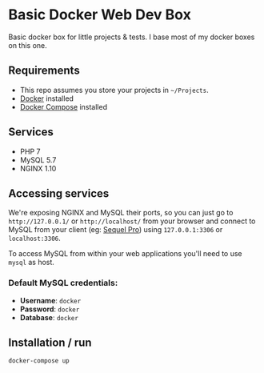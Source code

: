 # Basic Docker Web Dev Box

Basic docker box for little projects & tests. I base most of my docker boxes on this one.

##  Requirements

- This repo assumes you store your projects in  `~/Projects`.
- [Docker](https://docs.docker.com/engine/installation/) installed
- [Docker Compose](https://docs.docker.com/compose/install/) installed

## Services

- PHP 7
- MySQL 5.7
- NGINX 1.10

## Accessing services

We're exposing NGINX and MySQL their ports, so you can just go to `http://127.0.0.1/` or `http://localhost/` from your browser and connect to MySQL from your client (eg: [Sequel Pro](https://www.sequelpro.com/)) using `127.0.0.1:3306` or `localhost:3306`.

To access MySQL from within your web applications you'll need to use `mysql` as host.

### Default MySQL credentials:

- **Username**: `docker`
- **Password**: `docker`
- **Database**: `docker`

## Installation / run

```bash
docker-compose up
```
